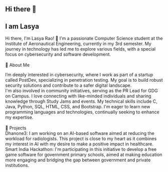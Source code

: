 ## Hi there 👋
## I am Lasya
Hi there, I'm Lasya Rao! 👋
I'm a passionate Computer Science student at the Institute of Aeronautical Engineering, currently in my 3rd semester. My journey in technology has led me to explore various fields, with a special focus on cybersecurity and software development.
</br>
</br>
🌟 About Me
</br>

I’m deeply interested in cybersecurity, where I work as part of a startup called PostDev, specializing in penetration testing. My goal is to build robust security solutions and contribute to a safer digital landscape.
</br>
I'm also involved in community initiatives, serving as the PR Lead for GDG on Campus. I love connecting with like-minded individuals and sharing knowledge through Study Jams and events.
My technical skills include C, Java, Python, SQL, HTML, CSS, and Bootstrap. I'm eager to learn new programming languages and technologies, continually seeking to enhance my expertise.
</br>
</br>
🚀 Projects 
</br>
Dhanone3: I am working on an AI-based software aimed at reducing the workload for radiologists. This project is close to my heart as it combines my interest in AI with my desire to make a positive impact in healthcare.
</br>
Smart India Hackathon: I'm participating in this initiative to develop a free game software for government primary schools, aimed at making education more engaging and bridging the gap between government and private institutions.
<!--
**Lasya1905/Lasya1905** is a ✨ _special_ ✨ repository because its `README.md` (this file) appears on your GitHub profile.

Here are some ideas to get you started:

- 🔭 I’m currently working on ...
- 🌱 I’m currently learning ...
- 👯 I’m looking to collaborate on ...
- 🤔 I’m looking for help with ...
- 💬 Ask me about ...
- 📫 How to reach me: ...
- 😄 Pronouns: ...
- ⚡ Fun fact: ...
-->
